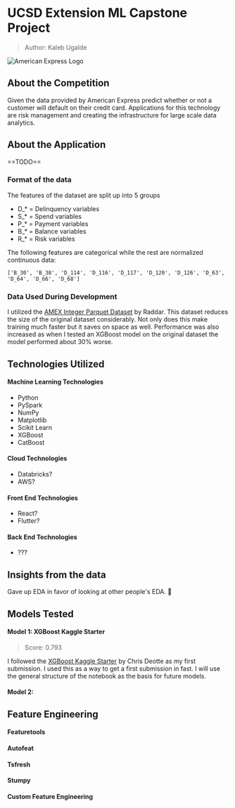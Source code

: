# UCSD Extension ML Capstone Project
> Author: Kaleb Ugalde

![American Express Logo](https://upload.wikimedia.org/wikipedia/commons/thumb/f/fa/American_Express_logo_(2018).svg/1200px-American_Express_logo_(2018).svg.png "American Express - Default Prediction")

## About the Competition
Given the data provided by American Express predict whether or not a customer will default on their credit card. Applications for this technology are risk management and creating the infrastructure for large scale data analytics.

## About the Application
==TODO==

### Format of the data
The features of the dataset are split up into 5 groups
- D_* = Delinquency variables
- S_* = Spend variables
- P_* = Payment variables
- B_* = Balance variables
- R_* = Risk variables

The following features are categorical while the rest are normalized continuous data:

` ['B_30', 'B_38', 'D_114', 'D_116', 'D_117', 'D_120', 'D_126', 'D_63', 'D_64', 'D_66', 'D_68'] `

### Data Used During Development
I utilized the [AMEX Integer Parquet Dataset](https://www.kaggle.com/datasets/raddar/amex-data-integer-dtypes-parquet-format) by Raddar. This dataset reduces the size of the original dataset considerably. Not only does this make training much faster but it saves on space as well. Performance was also increased as when I tested an XGBoost model on the original dataset the model performed about 30% worse.
## Technologies Utilized
#### Machine Learning Technologies
- Python
- PySpark
- NumPy
- Matplotlib
- Scikit Learn
- XGBoost
- CatBoost

#### Cloud Technologies
- Databricks?
- AWS?

#### Front End Technologies
- React?
- Flutter?

#### Back End Technologies
- ???

## Insights from the data
Gave up EDA in favor of looking at other people's EDA. 🙂

## Models Tested
#### Model 1: XGBoost Kaggle Starter
> Score: 0.793

I followed the [XGBoost Kaggle Starter](https://www.kaggle.com/code/cdeotte/xgboost-starter-0-793) by Chris Deotte as my first submission. I used this as a way to get a first submission in fast. I will use the general structure of the notebook as the basis for future models.

#### Model 2:

## Feature Engineering

#### Featuretools

#### Autofeat

#### Tsfresh

#### Stumpy

#### Custom Feature Engineering